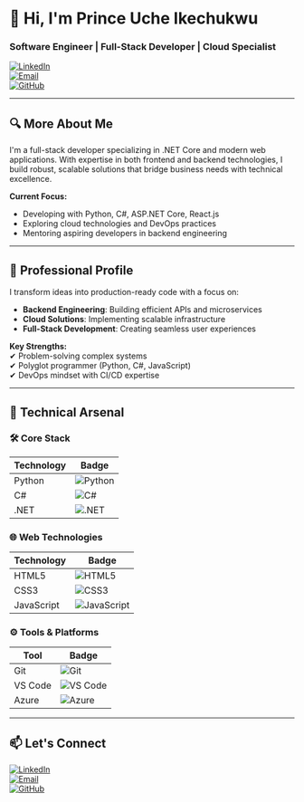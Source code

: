 # 👋 Hi, I'm Prince Uche Ikechukwu  
### **Software Engineer | Full-Stack Developer | Cloud Specialist**  
[![LinkedIn](https://img.shields.io/badge/-LinkedIn-0077B5?style=for-the-badge&logo=linkedin&logoColor=white)](https://www.linkedin.com/in/prince-ikechukwu-6a4bb4142/)  
[![Email](https://img.shields.io/badge/-Email-D14836?style=for-the-badge&logo=gmail&logoColor=white)](mailto:ucheprince26@gmail.com)  
[![GitHub](https://img.shields.io/badge/-GitHub-181717?style=for-the-badge&logo=github&logoColor=white)](https://github.com/Purch1) 

---

## 🔍 More About Me  
I'm a full-stack developer specializing in .NET Core and modern web applications. With expertise in both frontend and backend technologies, I build robust, scalable solutions that bridge business needs with technical excellence.

**Current Focus:**  
- Developing with Python, C#, ASP.NET Core, React.js  
- Exploring cloud technologies and DevOps practices  
- Mentoring aspiring developers in backend engineering  

---

## 🚀 Professional Profile  
I transform ideas into production-ready code with a focus on:  

- **Backend Engineering**: Building efficient APIs and microservices  
- **Cloud Solutions**: Implementing scalable infrastructure  
- **Full-Stack Development**: Creating seamless user experiences  

**Key Strengths:**  
✔ Problem-solving complex systems  
✔ Polyglot programmer (Python, C#, JavaScript)  
✔ DevOps mindset with CI/CD expertise  

---

## 💼 Technical Arsenal  

### 🛠 Core Stack  
| Technology | Badge |
|------------|-------|
| Python | ![Python](https://img.shields.io/badge/Python-3776AB?style=flat&logo=python&logoColor=white) |
| C# | ![C#](https://img.shields.io/badge/C%23-239120?style=flat&logo=c-sharp&logoColor=white) |
| .NET | ![.NET](https://img.shields.io/badge/.NET-512BD4?style=flat&logo=.net&logoColor=white) |

### 🌐 Web Technologies  
| Technology | Badge |
|------------|-------|
| HTML5 | ![HTML5](https://img.shields.io/badge/HTML5-E34F26?style=flat&logo=html5&logoColor=white) |
| CSS3 | ![CSS3](https://img.shields.io/badge/CSS3-1572B6?style=flat&logo=css3&logoColor=white) |
| JavaScript | ![JavaScript](https://img.shields.io/badge/JavaScript-F7DF1E?style=flat&logo=javascript&logoColor=black) |

### ⚙️ Tools & Platforms  
| Tool | Badge |
|------|-------|
| Git | ![Git](https://img.shields.io/badge/Git-F05032?style=flat&logo=git&logoColor=white) |
| VS Code | ![VS Code](https://img.shields.io/badge/VS_Code-007ACC?style=flat&logo=visual-studio-code&logoColor=white) |
| Azure | ![Azure](https://img.shields.io/badge/Azure-0089D6?style=flat&logo=microsoft-azure&logoColor=white) |

---

## 📫 Let's Connect  
[![LinkedIn](https://img.shields.io/badge/-LinkedIn-0077B5?style=for-the-badge&logo=linkedin&logoColor=white)](https://www.linkedin.com/in/prince-ikechukwu-6a4bb4142/)  
[![Email](https://img.shields.io/badge/-Email-D14836?style=for-the-badge&logo=gmail&logoColor=white)](mailto:ucheprince26@gmail.com)  
[![GitHub](https://img.shields.io/badge/-GitHub-181717?style=for-the-badge&logo=github&logoColor=white)](https://github.com/Purch1)  
